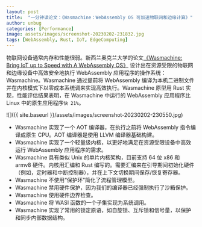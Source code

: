 ```yaml
---
layout: post
title:  "一分钟读论文：《Wasmachine：WebAssembly OS 可加速物联网和边缘计算》"
author: unbug
categories: [Performance]
image: assets/images/screenshot-20230202-231832.jpg
tags: [WebAssembly, Rust, IoT, EdgeComputing]
---
```

物联网设备通常内存和性能很弱。新西兰奥克兰大学的论文[《Wasmachine: Bring IoT up to Speed with A WebAssembly OS》][paper1-url] 设计出在资源受限的物联网和边缘设备中高效安全地执行 WebAssembly 应用程序的操作系统：Wasmachine。Wasmachine 通过提前将 WebAssembly 编译为本机二进制文件并在内核模式下以零成本系统调来实现高效执行。Wasmachine 原型用 Rust 实现，性能评估结果表明，在 Wasmachine 中运行的 WebAssembly 应用程序比 Linux 中的原生应用程序`快 21%`。

![]({{ site.baseurl }}/assets/images/screenshot-20230202-230550.jpg)

- Wasmachine 实现了⼀个 AOT 编译器，在执⾏之前将 WebAssembly 指令编译成原⽣ CPU。AOT 编译器是使⽤ LLVM 编译器基础构建。
- Wasmachine 实现了⼀个轻量级内核，以更好地满⾜在资源受限设备中⾼效运⾏ WebAssembly 应⽤程序的需求。
- Wasmachine 具有类似 Unix 的单⽚内核架构，⽬前⽀持 64 位 x86 和 armv8 硬件。内核⽤汇编和 Rust 编写的。需要汇编来在引导期间初始化硬件（例如，定时器和中断控制器），并在上下⽂切换期间保存/恢复寄存器。
- Wasmachine 不使⽤“保护环”简化了流程管理模型。
- Wasmachine 禁⽤硬件保护，因为我们的编译器已经强制执⾏了沙箱保护。
- Wasmachine 使⽤硬件边界检查。
- Wasmachine 将 WASI 函数的⼀个⼦集实现为系统调⽤。
- Wasmachine 实现了常⽤的锁定原语，如⾃旋锁、互斥锁和信号量，以保护和同步内部数据结构。


[paper1-url]: https://staff.itee.uq.edu.au/jaga/proceedings/percomworkshops2020/papers/p343-wen.pdf